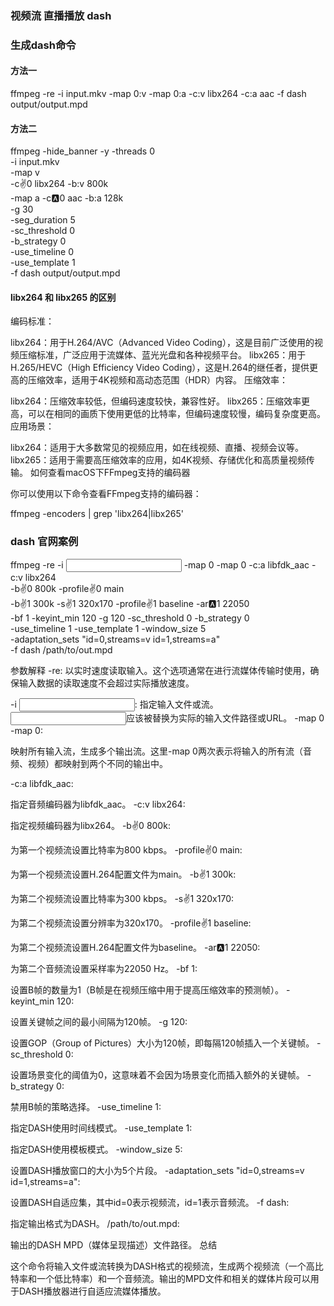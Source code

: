 ### 视频流 直播播放 dash

### 生成dash命令

#### 方法一
ffmpeg -re -i input.mkv -map 0:v -map 0:a -c:v libx264 -c:a aac  -f dash output/output.mpd

#### 方法二
ffmpeg -hide_banner -y -threads 0  \
		-i input.mkv  \
        -map v  \
        -c:v:0 libx264 -b:v 800k \
		-map a -c:a:0 aac -b:a 128k  \
		-g 30  \
	 -seg_duration 5 \
		-sc_threshold 0  \
		-b_strategy 0  \
		-use_timeline 0  \
		-use_template 1  \
		-f dash output/output.mpd



#### libx264 和 libx265 的区别

编码标准：

libx264：用于H.264/AVC（Advanced Video Coding），这是目前广泛使用的视频压缩标准，广泛应用于流媒体、蓝光光盘和各种视频平台。
libx265：用于H.265/HEVC（High Efficiency Video Coding），这是H.264的继任者，提供更高的压缩效率，适用于4K视频和高动态范围（HDR）内容。
压缩效率：

libx264：压缩效率较低，但编码速度较快，兼容性好。
libx265：压缩效率更高，可以在相同的画质下使用更低的比特率，但编码速度较慢，编码复杂度更高。
应用场景：

libx264：适用于大多数常见的视频应用，如在线视频、直播、视频会议等。
libx265：适用于需要高压缩效率的应用，如4K视频、存储优化和高质量视频传输。
如何查看macOS下FFmpeg支持的编码器

你可以使用以下命令查看FFmpeg支持的编码器：

ffmpeg -encoders | grep 'libx264\|libx265'


### dash 官网案例

ffmpeg -re -i <input> -map 0 -map 0 -c:a libfdk_aac -c:v libx264 \
-b:v:0 800k -profile:v:0 main \
-b:v:1 300k -s:v:1 320x170 -profile:v:1 baseline -ar:a:1 22050 \
-bf 1 -keyint_min 120 -g 120 -sc_threshold 0 -b_strategy 0 \
-use_timeline 1 -use_template 1 -window_size 5 \
-adaptation_sets "id=0,streams=v id=1,streams=a" \
-f dash /path/to/out.mpd


参数解释 
-re:
以实时速度读取输入。这个选项通常在进行流媒体传输时使用，确保输入数据的读取速度不会超过实际播放速度。

-i <input>:
指定输入文件或流。<input>应该被替换为实际的输入文件路径或URL。
-map 0 -map 0:

映射所有输入流，生成多个输出流。这里-map 0两次表示将输入的所有流（音频、视频）都映射到两个不同的输出中。

-c:a libfdk_aac:

指定音频编码器为libfdk_aac。
-c:v libx264:

指定视频编码器为libx264。
-b:v:0 800k:

为第一个视频流设置比特率为800 kbps。
-profile:v:0 main:

为第一个视频流设置H.264配置文件为main。
-b:v:1 300k:

为第二个视频流设置比特率为300 kbps。
-s:v:1 320x170:

为第二个视频流设置分辨率为320x170。
-profile:v:1 baseline:

为第二个视频流设置H.264配置文件为baseline。
-ar:a:1 22050:

为第二个音频流设置采样率为22050 Hz。
-bf 1:

设置B帧的数量为1（B帧是在视频压缩中用于提高压缩效率的预测帧）。
-keyint_min 120:

设置关键帧之间的最小间隔为120帧。
-g 120:

设置GOP（Group of Pictures）大小为120帧，即每隔120帧插入一个关键帧。
-sc_threshold 0:

设置场景变化的阈值为0，这意味着不会因为场景变化而插入额外的关键帧。
-b_strategy 0:

禁用B帧的策略选择。
-use_timeline 1:

指定DASH使用时间线模式。
-use_template 1:

指定DASH使用模板模式。
-window_size 5:

设置DASH播放窗口的大小为5个片段。
-adaptation_sets "id=0,streams=v id=1,streams=a":

设置DASH自适应集，其中id=0表示视频流，id=1表示音频流。
-f dash:

指定输出格式为DASH。
/path/to/out.mpd:

输出的DASH MPD（媒体呈现描述）文件路径。
总结

这个命令将输入文件或流转换为DASH格式的视频流，生成两个视频流（一个高比特率和一个低比特率）和一个音频流。输出的MPD文件和相关的媒体片段可以用于DASH播放器进行自适应流媒体播放。

